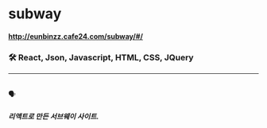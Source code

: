 # subway


#### http://eunbinzz.cafe24.com/subway/#/

### 🛠 React, Json, Javascript, HTML, CSS, JQuery
----------
</br>
🗣

##### 리액트로 만든 서브웨이 사이트.
